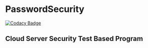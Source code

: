 # PasswordSecurity
[![Codacy Badge](https://app.codacy.com/project/badge/Grade/4ade4ca9b8e149dfb54e82fd79088e47)](https://www.codacy.com/gh/freshskates/PasswordSecurity/dashboard?utm_source=github.com&amp;utm_medium=referral&amp;utm_content=freshskates/PasswordSecurity&amp;utm_campaign=Badge_Grade)

## Cloud Server Security Test Based Program  
